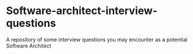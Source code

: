 # Software-architect-interview-questions
A repository of some interview questions you may encounter as a potential Software Architect

